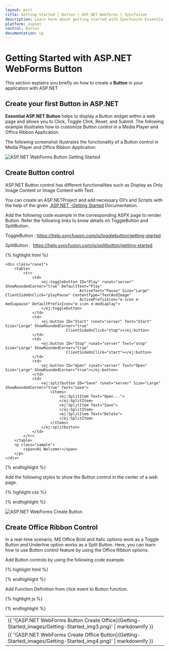 ```yaml
---
layout: post
title: Getting Started | Button | ASP.NET Webforms | Syncfusion
description: Learn here about getting started with Syncfusion Essential ASP.NET WebForms Button Control, its elements, and more.
platform: aspnet
control: Button
documentation: ug
---
```


# Getting Started with ASP.NET WebForms Button

This section explains you briefly on how to create a **Button** in your application with ASP.NET

## Create your first Button in ASP.NET

**Essential ASP.NET Button** helps to display a Button widget within a web page and allows you to Click, Toggle Click, Reset, and Submit. The following example illustrates how to customize Button control in a Media Player and Office Ribbon Application. 

The following screenshot illustrates the functionality of a Button control in Media Player and Office Ribbon Application.

![ASP.NET WebForms Button Getting Started](Getting-Started_images/Getting-Started_img1.png)


## Create Button control

ASP.NET Button control has different functionalities such as Display as Only Image Content or Image Content with Text.

You can create an ASP.NETProject and add necessary Dll’s and Scripts with the help of the given [ ASP.NET -Getting Started](https://help.syncfusion.com/aspnet/getting-started) Documentation.

 Add the following code example in the corresponding ASPX page to render Button. Refer the following links to know details on ToggleButton and SplitButton.

ToggleButton : <https://help.syncfusion.com/js/togglebutton/getting-started>

SplitButton :  <https://help.syncfusion.com/js/splitbutton/getting-started>



{% highlight html %}

    <div class="case1">
        <table>
            <tr>
                <td>
                    <ej:togglebutton ID="Play" runat="server" ShowRoundedCorner="true" DefaultText="Play"
                                     ActiveText="Pause" Size="Large" ClientSideOnClick="playPause" ContentType="TextAndImage"
                                     ActivePrefixIcon="e-icon e-mediapause" DefaultPrefixIcon="e-icon e-mediaplay">
                    </ej:togglebutton>
                </td>
                <td>
                    <ej:button ID="Start" runat="server" Text="Start" Size="Large" ShowRoundedCorner="true"
                               ClientSideOnClick="stop"></ej:button>
                </td>
                <td>
                    <ej:button ID="Stop" runat="server" Text="stop" Size="Large" ShowRoundedCorner="true"
                               ClientSideOnClick="start"></ej:button>
                </td>
                <td>
                    <ej:button ID="Open" runat="server" Text="Open" Size="Large" ShowRoundedCorner="true"></ej:button>
                </td>
                <td>
                    <ej:splitbutton ID="Save" runat="server" Size="Large" ShowRoundedCorner="true" Text="save">
                        <Items>
                            <ej:SplitItem Text="Open...">
                            </ej:SplitItem>
                            <ej:SplitItem Text="Save">
                            </ej:SplitItem>
                            <ej:SplitItem Text="Delete">
                            </ej:SplitItem>
                        </Items>
                    </ej:splitbutton>
                </td>
            </tr>
        </table>
        <p class="sample">
            <span>Hi Welcome!</span>
        </p>
    </div>

{% endhighlight %}

Add the following styles to show the Button control in the center of a web page. 

{% highlight css %}

<style type="text/css">
        ul li span {
            color: white;
        }
        .case1 {
            margin: 100px;
        }
        .officeribben {
            margin: 100px;
        }
        .sample {
            margin: 100px;
        }
        .audiodiv {
            margin: 100px;
        }
    </style>

{% endhighlight %}

![ASP.NET WebForms Create Button](Getting-Started_images/Getting-Started_img2.png)


## Create Office Ribbon Control

In a real-time scenario, MS Office Bold and Italic options work as a Toggle Button and Underline option works as a Split Button. Here, you can learn how to use Button control feature by using the Office Ribbon options.

Add Button controls by using the following code example. 

{% highlight html %}

 <td>
        <ej:togglebutton ID="Bold" runat="server" DefaultText="Bold" ActiveText="Bold" ShowRoundedCorner="true"
                         Size="Small" ClientSideOnClick="boldSetUnset">
        </ej:togglebutton>
    </td>
    <td>
        <ej:togglebutton ID="Italic" runat="server" DefaultText="Italic" ShowRoundedCorner="true"
                         Size="Small" ClientSideOnClick="italicSetUnset">
        </ej:togglebutton>
    </td>
    <td>
        <ej:splitbutton ID="Underline" runat="server" Text="Underline" Size="Small" ShowRoundedCorner="true"
                        ClientSideOnClick="underlineSetUnset" ClientSideOnItemSelected="select">
            <Items>
                <ej:SplitItem Text="Dotted Line">
                </ej:SplitItem>
                <ej:SplitItem Text="solid">
                </ej:SplitItem>
                <ej:SplitItem Text="dashed">
                </ej:SplitItem>
            </Items>
        </ej:splitbutton>
</td>

{% endhighlight %}

Add Function Definition from click event to Button function. 

{% highlight js %}

<script type="text/javascript">
    function boldSetUnset(e) {
        if (e.isChecked) {
            $(".sample span").wrap("<b></b>");<%--add the bold tag to span--%>
        }
        else {
            $(".sample span").unwrap("<b></b>");<%--remove the bold tag to span--%>
        }
    }
    function italicSetUnset(e) {
        if ($(".sample span").parents().is("i")) {
            $(".sample span").unwrap("<i></i>");<%--remove the italic tag to span--%>
        }
        else {
            $(".sample span").wrap("<i></i>");<%--add the italic tag to span--%>
        }
    }
    function underlineSetUnset(e) {
        if ($(".sample span").parents().is("u")) {
            $(".sample span").unwrap("<u></u>");<%--remove the underline tag to span--%>
        } else {
            $(".sample span").wrap("<u></u>");<%--add the underline tag to span--%>
        }
    }
    function select(e) {
        if ($(".sample span:last-child").parents().is("span")) {
            $(".sample #under span").unwrap("<span id='under'></span>");
        }
        switch (e.events.text) {
            case "Dotted Line": $(".sample span").wrap("<span id='under' style='border-bottom: 1px dotted #000000;'></span>");
                break;
            case "solid": $(".sample span").wrap("<span id='under' style='border-bottom: 1px solid #000000;'></span>");
                break;
            case "dashed": $(".sample span").wrap("<span id='under' style='border-bottom: 1px dashed #000000;'></span>");
                break;
        }
    }
</script>

{% endhighlight %}

<table>
<tr>
<td>
{{ '![ASP.NET WebForms Button Create Office](Getting-Started_images/Getting-Started_img3.png)' | markdownify }}
</td></tr>
<tr>
<td>
{{ '![ASP.NET WebForms Create Office Button](Getting-Started_images/Getting-Started_img4.png)' | markdownify }}
</td></tr>
</table>


